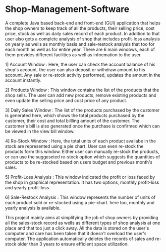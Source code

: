 # Shop-Management-Software
A complete Java based back-end and front-end (GUI) application that helps the shop owners to keep track of all the products, their selling price, cost price, stock as well as daily sales record of each product. In addition to that user also gets a complete analysis of shop that includes profit-loss analysis on yearly as wells as monthly basis and sale-restock analysis that too for each month as well as for entire year.
There are 6 main windows, each of them provides different facilities as well as infoemation to the user.

1] Account Window : Here, the user can check the account balance of his shop's account. the user can also deposit or withdraw amount to his account. Any sale or re-stock activity performed, updates the amount in the account instantly.

2] Products Window : This window contains the list of the products that the shop sells. The user can add new products, remove existing products and even update the selling price and cost price of any product.

3] Daily Sales Window : The list of the products purchased by the customer is generated here, which shows the total products purchased by the customer, their cost and total billling amount of the customer. The customer's bill is also generated once the purchase is confirmed which can be viewed in the view bill window.

4] Re-Stock Window : Here, the total units of each product availabe in the stock are represented using a pie chart. User can even re-stock the products form this window. Either user can manually re-stock the products, or can use the suggeseted re-stock option which suggests the quantities of products to be re-stocked based on users budget and previous month's sales.

5] Profit-Loss Analysis : This window indicated the profit or loss faced by the shop in graphical representation. It has two options, monthly profit-loss and yearly profit-loss.

6] Sale-Restock Analysis : This window represents the number of units of each product sold or re-stocked using a pie-chart. here too, monthly and yearly analysis is available.

This project mainly aims at simplifying the job of shop owners by providing all the sales-stock record as wells as different types of shop analysis at one place and that too just a click away. All the data is stored on the user's computer and care has been taken that it doesn't overload the user's computer. The application automatically deletes the records of sales and re-stock older than 3 years to ensure efficient space utilization.
